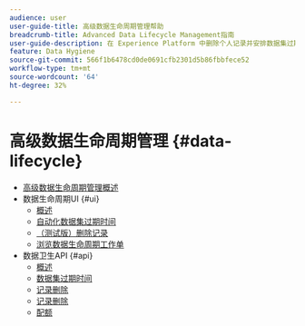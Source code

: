 ```yaml
---
audience: user
user-guide-title: 高级数据生命周期管理帮助
breadcrumb-title: Advanced Data Lifecycle Management指南
user-guide-description: 在 Experience Platform 中删除个人记录并安排数据集过期时间，以进行数据清理、匿名数据移除和数据最小化。
feature: Data Hygiene
source-git-commit: 566f1b6478cd0de0691cfb2301d5b86fbbfece52
workflow-type: tm+mt
source-wordcount: '64'
ht-degree: 32%

---
```



# 高级数据生命周期管理 {#data-lifecycle}

* [高级数据生命周期管理概述](./home.md)
* 数据生命周期UI {#ui}
   * [概述](./ui/overview.md)
   * [自动化数据集过期时间](./ui/dataset-expiration.md)
   * [（测试版）删除记录](./ui/record-delete.md)
   * [浏览数据生命周期工作单](./ui/browse.md)
* 数据卫生API {#api}
   * [概述](./api/overview.md)
   * [数据集过期时间](./api/dataset-expiration.md)
   * [记录删除](./api/jobs.md)
   * [记录删除](./api/workorder.md)
   * [配额](./api/quota.md)

